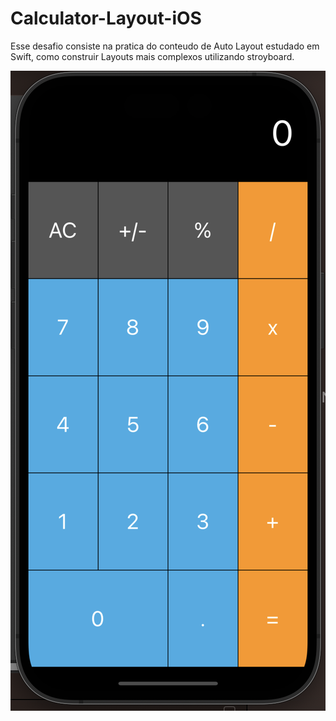 # Calculator-Layout-iOS

Esse desafio consiste na pratica do conteudo de Auto Layout estudado em Swift, como construir Layouts mais complexos utilizando stroyboard.

![Imagem de exemplo](Documentation/Image1.png)
